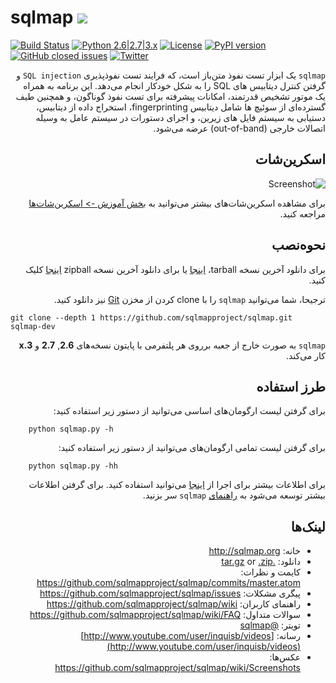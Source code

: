 # sqlmap ![](https://i.imgur.com/fe85aVR.png)

[![Build Status](https://api.travis-ci.org/sqlmapproject/sqlmap.svg?branch=master)](https://travis-ci.org/sqlmapproject/sqlmap) [![Python 2.6|2.7|3.x](https://img.shields.io/badge/python-2.6|2.7|3.x-yellow.svg)](https://www.python.org/) [![License](https://img.shields.io/badge/license-GPLv2-red.svg)](https://raw.githubusercontent.com/sqlmapproject/sqlmap/master/LICENSE) [![PyPI version](https://badge.fury.io/py/sqlmap.svg)](https://badge.fury.io/py/sqlmap) [![GitHub closed issues](https://img.shields.io/github/issues-closed-raw/sqlmapproject/sqlmap.svg?colorB=ff69b4)](https://github.com/sqlmapproject/sqlmap/issues?q=is%3Aissue+is%3Aclosed) [![Twitter](https://img.shields.io/badge/twitter-@sqlmap-blue.svg)](https://twitter.com/sqlmap)


<div dir=rtl>



`sqlmap` یک ابزار تست نفوذ متن‌باز است، که فرایند تست نفوذپذیری `SQL injection` و گرفتن کنترل دیتابیس های SQL را به شکل خودکار انجام می‌دهد. این برنامه به همراه یک موتور تشخیص قدرتمند، امکانات پیشرفته برای تست نفوذ گوناگون، و همچنین طیف گسترده‌ای از سوئیچ ها شامل دیتابیس fingerprinting، استخراج داده از دیتابیس، دستیابی به سیستم فایل های زیرین، و اجرای دستورات در سیستم عامل به وسیله اتصالات خارجی (out-of-band) عرضه می‌شود.


اسکرین‌شات
----

![Screenshot](https://raw.github.com/wiki/sqlmapproject/sqlmap/images/sqlmap_screenshot.png)

برای مشاهده اسکرین‌شات‌های بیشتر می‌توانید به [بخش آموزش -> اسکرین‌شات‌ها](https://github.com/sqlmapproject/sqlmap/wiki/Screenshots) مراجعه کنید.

نحوه‌نصب
----

برای دانلود آخرین نسخه tarball، [اینجا](https://github.com/sqlmapproject/sqlmap/tarball/master) یا برای دانلود آخرین نسخه zipball [اینجا](https://github.com/sqlmapproject/sqlmap/zipball/master) کلیک کنید.

ترجیحا، شما می‌توانید `sqlmap` را با clone کردن از مخزن [Git](https://github.com/sqlmapproject/sqlmap) نیز دانلود کنید.

<div dir="ltr">

```
git clone --depth 1 https://github.com/sqlmapproject/sqlmap.git sqlmap-dev
```

</div>

`sqlmap` به صورت خارج از جعبه برروی هر پلتفرمی با پایتون نسخه‌های **2.6**, **2.7** و **3.x** کار می‌کند.

طرز استفاده
----


برای گرفتن لیست ارگومان‌های اساسی می‌توانید از دستور زیر استفاده کنید:



<div dir=ltr>


```
    python sqlmap.py -h
```

    
    
    
<div dir=rtl>
    
    
برای گرفتن لیست تمامی ارگومان‌های می‌توانید از دستور زیر استفاده کنید:

<div dir=ltr>

    
```
    python sqlmap.py -hh
```
    
    
<div dir=rtl>
    

برای اطلاعات بیشتر برای اجرا از [اینجا](https://asciinema.org/a/46601) می‌توانید استفاده کنید. برای گرفتن اطلاعات بیشتر توسعه می‌شود به [راهنمای](https://github.com/sqlmapproject/sqlmap/wiki/Usage) `sqlmap` سر بزنید.


لینک‌ها
----


* خانه: http://sqlmap.org
* دانلود: [.tar.gz](https://github.com/sqlmapproject/sqlmap/tarball/master) or [.zip](https://github.com/sqlmapproject/sqlmap/zipball/master)
* کایمت و نظرات: https://github.com/sqlmapproject/sqlmap/commits/master.atom
* پیگری مشکلات: https://github.com/sqlmapproject/sqlmap/issues
* راهنمای کاربران: https://github.com/sqlmapproject/sqlmap/wiki
* سوالات متداول: https://github.com/sqlmapproject/sqlmap/wiki/FAQ
* تویتر: [@sqlmap](https://twitter.com/sqlmap)
* رسانه: [http://www.youtube.com/user/inquisb/videos](http://www.youtube.com/user/inquisb/videos)
* عکس‌ها: https://github.com/sqlmapproject/sqlmap/wiki/Screenshots
